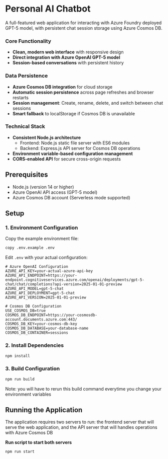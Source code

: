 # Personal AI Chatbot

A full-featured web application for interacting with Azure Foundry deployed GPT-5 model, with persistent chat session storage using Azure Cosmos DB.

### Core Functionality
- **Clean, modern web interface** with responsive design
- **Direct integration with Azure OpenAI GPT-5 model**
- **Session-based conversations** with persistent history

### Data Persistence
- **Azure Cosmos DB integration** for cloud storage
- **Automatic session persistence** across page refreshes and browser restarts
- **Session management**: Create, rename, delete, and switch between chat sessions
- **Smart fallback** to localStorage if Cosmos DB is unavailable

### Technical Stack
- **Consistent Node.js architecture**
  - Frontend: Node.js static file server with ES6 modules
  - Backend: Express.js API server for Cosmos DB operations
- **Environment variable-based configuration management**
- **CORS-enabled API** for secure cross-origin requests

## Prerequisites

- Node.js (version 14 or higher)
- Azure OpenAI API access (GPT-5 model)
- Azure Cosmos DB account (Serverless mode supported)

## Setup

### 1. Environment Configuration

Copy the example environment file:
```bash
copy .env.example .env
```

Edit `.env` with your actual configuration:
```env
# Azure OpenAI Configuration
AZURE_API_KEY=your-actual-azure-api-key
AZURE_API_ENDPOINT=https://your-endpoint.cognitiveservices.azure.com/openai/deployments/gpt-5-chat/chat/completions?api-version=2025-01-01-preview
AZURE_API_MODEL=gpt-5-chat
AZURE_API_DEPLOYMENT=gpt-5-chat
AZURE_API_VERSION=2025-01-01-preview

# Cosmos DB Configuration
USE_COSMOS_DB=true
COSMOS_DB_ENDPOINT=https://your-cosmosdb-account.documents.azure.com:443/
COSMOS_DB_KEY=your-cosmos-db-key
COSMOS_DB_DATABASE=your-database-name
COSMOS_DB_CONTAINER=sessions
```

### 2. Install Dependencies

```bash
npm install
```

### 3. Build Configuration

```bash
npm run build
```
Note: you will have to rerun this build command everytime you change your environment variables

## Running the Application

The application requires two servers to run: the frontend server that will serve the web application, and the API server that will handles operations with Azure Cosmos DB

**Run script to start both servers**
```bash
npm run start
```